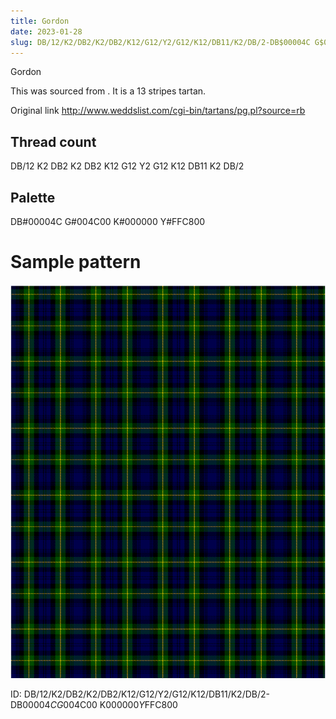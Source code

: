 ```yaml
---
title: Gordon
date: 2023-01-28
slug: DB/12/K2/DB2/K2/DB2/K12/G12/Y2/G12/K12/DB11/K2/DB/2-DB$00004C G$004C00 K$000000 Y$FFC800
---
```

Gordon

This was sourced from <no value>.  It is a 13 stripes tartan.

Original link http://www.weddslist.com/cgi-bin/tartans/pg.pl?source=rb

## Thread count
DB/12 K2 DB2 K2 DB2 K12 G12 Y2 G12 K12 DB11 K2 DB/2

## Palette
DB#00004C G#004C00 K#000000 Y#FFC800

# Sample pattern

![Tartan detail](tartan.png "DB/12 K2 DB2 K2 DB2 K12 G12 Y2 G12 K12 DB11 K2 DB/2 tartan")

ID: DB/12/K2/DB2/K2/DB2/K12/G12/Y2/G12/K12/DB11/K2/DB/2-DB$00004C G$004C00 K$000000 Y$FFC800